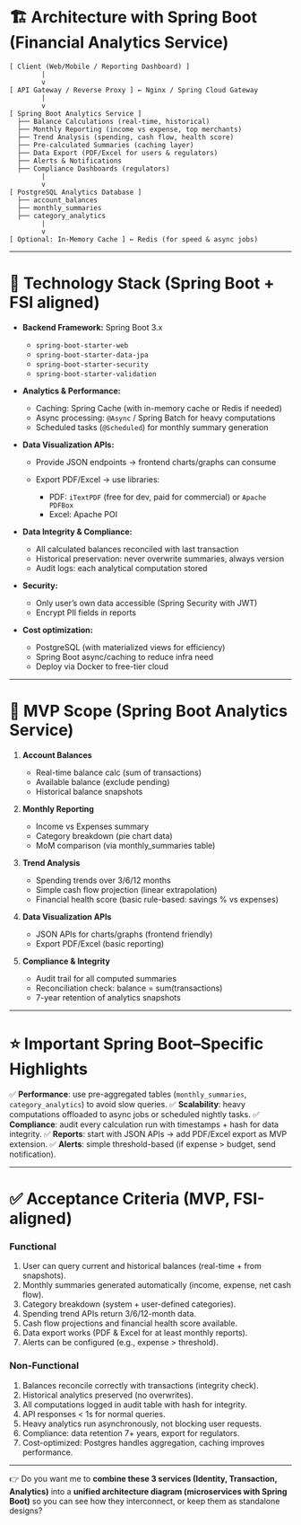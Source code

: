 # 🏗️ Architecture with Spring Boot (Financial Analytics Service)

```
[ Client (Web/Mobile / Reporting Dashboard) ]
        |
        v
[ API Gateway / Reverse Proxy ] ← Nginx / Spring Cloud Gateway
        |
        v
[ Spring Boot Analytics Service ]
  ├── Balance Calculations (real-time, historical)
  ├── Monthly Reporting (income vs expense, top merchants)
  ├── Trend Analysis (spending, cash flow, health score)
  ├── Pre-calculated Summaries (caching layer)
  ├── Data Export (PDF/Excel for users & regulators)
  ├── Alerts & Notifications
  ├── Compliance Dashboards (regulators)
        |
        v
[ PostgreSQL Analytics Database ]
  ├── account_balances
  ├── monthly_summaries
  ├── category_analytics
        |
        v
[ Optional: In-Memory Cache ] ← Redis (for speed & async jobs)
```

---

# 🔹 Technology Stack (Spring Boot + FSI aligned)

* **Backend Framework:** Spring Boot 3.x

  * `spring-boot-starter-web`
  * `spring-boot-starter-data-jpa`
  * `spring-boot-starter-security`
  * `spring-boot-starter-validation`

* **Analytics & Performance:**

  * Caching: Spring Cache (with in-memory cache or Redis if needed)
  * Async processing: `@Async` / Spring Batch for heavy computations
  * Scheduled tasks (`@Scheduled`) for monthly summary generation

* **Data Visualization APIs:**

  * Provide JSON endpoints → frontend charts/graphs can consume
  * Export PDF/Excel → use libraries:

    * PDF: `iTextPDF` (free for dev, paid for commercial) or `Apache PDFBox`
    * Excel: Apache POI

* **Data Integrity & Compliance:**

  * All calculated balances reconciled with last transaction
  * Historical preservation: never overwrite summaries, always version
  * Audit logs: each analytical computation stored

* **Security:**

  * Only user’s own data accessible (Spring Security with JWT)
  * Encrypt PII fields in reports

* **Cost optimization:**

  * PostgreSQL (with materialized views for efficiency)
  * Spring Boot async/caching to reduce infra need
  * Deploy via Docker to free-tier cloud

---

# 🚀 MVP Scope (Spring Boot Analytics Service)

1. **Account Balances**

   * Real-time balance calc (sum of transactions)
   * Available balance (exclude pending)
   * Historical balance snapshots

2. **Monthly Reporting**

   * Income vs Expenses summary
   * Category breakdown (pie chart data)
   * MoM comparison (via monthly\_summaries table)

3. **Trend Analysis**

   * Spending trends over 3/6/12 months
   * Simple cash flow projection (linear extrapolation)
   * Financial health score (basic rule-based: savings % vs expenses)

4. **Data Visualization APIs**

   * JSON APIs for charts/graphs (frontend friendly)
   * Export PDF/Excel (basic reporting)

5. **Compliance & Integrity**

   * Audit trail for all computed summaries
   * Reconciliation check: balance = sum(transactions)
   * 7-year retention of analytics snapshots

---

# ⭐ Important Spring Boot–Specific Highlights

✅ **Performance**: use pre-aggregated tables (`monthly_summaries`, `category_analytics`) to avoid slow queries.
✅ **Scalability**: heavy computations offloaded to async jobs or scheduled nightly tasks.
✅ **Compliance**: audit every calculation run with timestamps + hash for data integrity.
✅ **Reports**: start with JSON APIs → add PDF/Excel export as MVP extension.
✅ **Alerts**: simple threshold-based (if expense > budget, send notification).

---

# ✅ Acceptance Criteria (MVP, FSI-aligned)

### **Functional**

1. User can query current and historical balances (real-time + from snapshots).
2. Monthly summaries generated automatically (income, expense, net cash flow).
3. Category breakdown (system + user-defined categories).
4. Spending trend APIs return 3/6/12-month data.
5. Cash flow projections and financial health score available.
6. Data export works (PDF & Excel for at least monthly reports).
7. Alerts can be configured (e.g., expense > threshold).

### **Non-Functional**

1. Balances reconcile correctly with transactions (integrity check).
2. Historical analytics preserved (no overwrites).
3. All computations logged in audit table with hash for integrity.
4. API responses < 1s for normal queries.
5. Heavy analytics run asynchronously, not blocking user requests.
6. Compliance: data retention 7+ years, export for regulators.
7. Cost-optimized: Postgres handles aggregation, caching improves performance.

---

👉 Do you want me to **combine these 3 services (Identity, Transaction, Analytics)** into a **unified architecture diagram (microservices with Spring Boot)** so you can see how they interconnect, or keep them as standalone designs?
